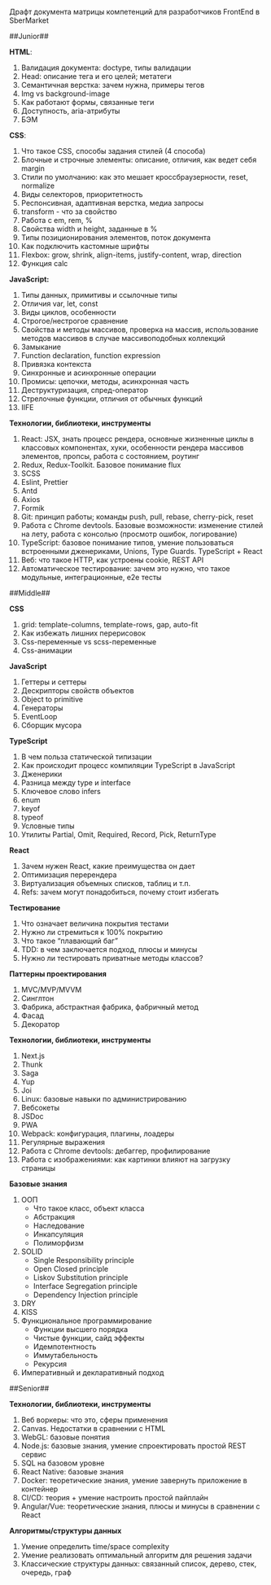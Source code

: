 Драфт документа матрицы компетенций для разработчиков FrontEnd в SberMarket

##Junior##

**HTML**:

1. Валидация документа:  doctype, типы валидации
2. Head: описание тега и его целей; метатеги
3. Семантичная верстка: зачем нужна, примеры тегов
4. Img vs background-image
5. Как работают формы, связанные теги
6. Доступность, aria-атрибуты
7. БЭМ

**CSS**:

1. Что такое CSS, способы задания стилей (4 способа)
2. Блочные и строчные элементы: описание, отличия, как ведет себя margin
3. Стили по умолчанию: как это мешает кроссбраузерности, reset, normalize
4. Виды селекторов, приоритетность
5. Респонсивная, адаптивная верстка, медиа запросы
6. transform - что за свойство
7. Работа с em, rem, %
8. Свойства width и height, заданные в %
9. Типы позиционирования элементов, поток документа
10. Как подключить кастомные шрифты
11. Flexbox: grow, shrink, align-items, justify-content, wrap, direction
12. Функция calc

**JavaScript:**

1. Типы данных, примитивы и ссылочные типы
2. Отличия var, let, const
3. Виды циклов, особенности
4. Строгое/нестрогое сравнение
5. Свойства и методы массивов, проверка на массив, использование методов массивов в случае массивоподобных коллекций
6. Замыкание
7. Function declaration, function expression
8. Привязка контекста
9. Синхронные и асинхронные операции
10. Промисы: цепочки, методы, асинхронная часть
11. Деструктуризация, спред-оператор
12. Стрелочные функции, отличия от обычных функций
13. IIFE

**Технологии, библиотеки, инструменты**

1. React: JSX, знать процесс рендера, основные жизненные циклы в классовых компонентах, хуки, особенности рендера массивов элементов, пропсы,  работа с состоянием, роутинг
2. Redux, Redux-Toolkit. Базовое понимание flux
3. SCSS
4. Eslint, Prettier
5. Antd
6. Axios
7. Formik
8. Git: принцип работы; команды push, pull, rebase, cherry-pick, reset
9. Работа с Chrome devtools. Базовые возможности: изменение стилей на лету, работа с консолью (просмотр ошибок, логирование)
10. TypeScript: базовое понимание типов, умение пользоваться встроенными дженериками, Unions, Type Guards. TypeScript + React
11. Веб: что такое HTTP, как устроены cookie, REST API
12. Автоматическое тестирование: зачем это нужно, что такое модульные, интеграционные, e2e тесты

##Middle##

**CSS**

1. grid: template-columns,  template-rows, gap, auto-fit
2. Как избежать лишних перерисовок
3. Css-переменные vs scss-переменные
4. Css-анимации

**JavaScript**

1. Геттеры и сеттеры
2. Дескрипторы свойств объектов
3. Object to primitive
4. Генераторы
5. EventLoop
6. Сборщик мусора

**TypeScript**

1. В чем польза статической типизации
2. Как происходит процесс компиляции TypeScript в JavaScript
3. Дженерики
4. Разница между type и interface
5. Ключевое слово infers
6. enum
7. keyof
8. typeof
9. Условные типы
10. Утилиты Partial, Omit, Required, Record, Pick, ReturnType

**React**

1. Зачем нужен React, какие преимущества он дает
2. Оптимизация перерендера
3. Виртуализация объемных списков, таблиц и т.п.
4. Refs: зачем могут понадобиться, почему стоит избегать

**Тестирование**

1. Что означает величина покрытия тестами
2. Нужно ли стремиться к 100% покрытию
3. Что такое “плавающий баг”
4. TDD: в чем заключается подход, плюсы и минусы
5. Нужно ли тестировать приватные методы классов?

**Паттерны проектирования**

1. MVC/MVP/MVVM
2. Синглтон
3. Фабрика, абстрактная фабрика, фабричный метод
4. Фасад
5. Декоратор

**Технологии, библиотеки, инструменты**

1. Next.js
2. Thunk
3. Saga
4. Yup
5. Joi
6. Linux: базовые навыки по администрированию
7. Вебсокеты
8. JSDoc
9. PWA
10. Webpack: конфигурация, плагины, лоадеры
11. Регулярные выражения
12. Работа с Chrome devtools: дебаггер, профилирование
13. Работа с изображениями: как картинки влияют на загрузку страницы

**Базовые знания**

1. ООП
    * Что такое класс, объект класса
    * Абстракция
    * Наследование
    * Инкапсуляция
    * Полиморфизм
2. SOLID
    * Single Responsibility principle
    * Open Closed principle
    * Liskov Substitution principle
    * Interface Segregation principle
    * Dependency Injection principle
3. DRY
4. KISS
5. Функциональное программирование
    * Функции высшего порядка
    * Чистые функции, сайд эффекты
    * Идемпотентность
    * Иммутабельность
    * Рекурсия
6. Императивный и декларативный подход

##Senior##

**Технологии, библиотеки, инструменты**

1. Веб воркеры: что это, сферы применения
2. Canvas. Недостатки в сравнении с HTML
3. WebGL: базовые понятия
4. Node.js: базовые знания, умение спроектировать простой REST сервис
5. SQL на базовом уровне
6. React Native: базовые знания
7. Docker: теоретические знания,  умение завернуть приложение в контейнер
8. CI/CD: теория + умение настроить простой пайплайн
9. Angular/Vue: теоретические знания, плюсы и минусы в сравнении с React

**Алгоритмы/структуры данных**



1. Умение определить time/space complexity
2. Умение реализовать оптимальный алгоритм для решения задачи
3. Классические структуры данных: связанный список, дерево, стек, очередь, граф
